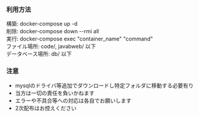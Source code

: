 ### 利用方法
構築: docker-compose up -d  \
削除: docker-compose down --rmi all  \
実行: docker-compose exec "container_name" "command"  \
ファイル場所: code/, javabweb/ 以下  \
データベース場所: db/ 以下
  
### 注意
- mysqlのドライバ等追加でダウンロードし特定フォルダに移動する必要有り
- 当方は一切の責任を負いかねます
- エラーや不具合等への対応は各自でお願いします
- 2次配布はお控えください
